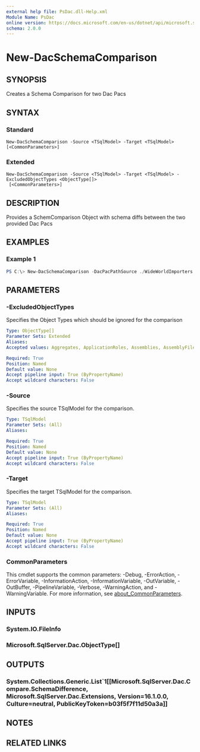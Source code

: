 ```yaml
---
external help file: PsDac.dll-Help.xml
Module Name: PsDac
online version: https://docs.microsoft.com/en-us/dotnet/api/microsoft.sqlserver.dac.dacpackage
schema: 2.0.0
---
```


# New-DacSchemaComparison

## SYNOPSIS
Creates a Schema Comparison for two Dac Pacs

## SYNTAX

### Standard
```
New-DacSchemaComparison -Source <TSqlModel> -Target <TSqlModel> [<CommonParameters>]
```

### Extended
```
New-DacSchemaComparison -Source <TSqlModel> -Target <TSqlModel> -ExcludedObjectTypes <ObjectType[]>
 [<CommonParameters>]
```

## DESCRIPTION
Provides a SchemComparison Object with schema diffs between the two provided Dac Pacs

## EXAMPLES

### Example 1
```powershell
PS C:\> New-DacSchemaComparison -DacPacPathSource ./WideWorldImporters.dacpac -DacPacPathTarget ./WideWorldImporters.dacpac
```

## PARAMETERS

### -ExcludedObjectTypes
Specifies the Object Types which should be ignored for the comparison

```yaml
Type: ObjectType[]
Parameter Sets: Extended
Aliases:
Accepted values: Aggregates, ApplicationRoles, Assemblies, AssemblyFiles, AsymmetricKeys, BrokerPriorities, Certificates, ColumnEncryptionKeys, ColumnMasterKeys, Contracts, DatabaseOptions, DatabaseRoles, DatabaseTriggers, Defaults, ExtendedProperties, ExternalDataSources, ExternalFileFormats, ExternalTables, Filegroups, Files, FileTables, FullTextCatalogs, FullTextStoplists, MessageTypes, PartitionFunctions, PartitionSchemes, Permissions, Queues, RemoteServiceBindings, RoleMembership, Rules, ScalarValuedFunctions, SearchPropertyLists, SecurityPolicies, Sequences, Services, Signatures, StoredProcedures, SymmetricKeys, Synonyms, Tables, TableValuedFunctions, UserDefinedDataTypes, UserDefinedTableTypes, ClrUserDefinedTypes, Users, Views, XmlSchemaCollections, Audits, Credentials, CryptographicProviders, DatabaseAuditSpecifications, DatabaseEncryptionKeys, DatabaseScopedCredentials, Endpoints, ErrorMessages, EventNotifications, EventSessions, LinkedServerLogins, LinkedServers, Logins, MasterKeys, Routes, ServerAuditSpecifications, ServerRoleMembership, ServerRoles, ServerTriggers, ExternalStreams, ExternalStreamingJobs, DatabaseWorkloadGroups, WorkloadClassifiers, ExternalLibraries, ExternalLanguages

Required: True
Position: Named
Default value: None
Accept pipeline input: True (ByPropertyName)
Accept wildcard characters: False
```

### -Source
Specifies the source TSqlModel for the comparison.

```yaml
Type: TSqlModel
Parameter Sets: (All)
Aliases:

Required: True
Position: Named
Default value: None
Accept pipeline input: True (ByPropertyName)
Accept wildcard characters: False
```

### -Target
Specifies the target TSqlModel for the comparison.

```yaml
Type: TSqlModel
Parameter Sets: (All)
Aliases:

Required: True
Position: Named
Default value: None
Accept pipeline input: True (ByPropertyName)
Accept wildcard characters: False
```

### CommonParameters
This cmdlet supports the common parameters: -Debug, -ErrorAction, -ErrorVariable, -InformationAction, -InformationVariable, -OutVariable, -OutBuffer, -PipelineVariable, -Verbose, -WarningAction, and -WarningVariable. For more information, see [about_CommonParameters](http://go.microsoft.com/fwlink/?LinkID=113216).

## INPUTS

### System.IO.FileInfo

### Microsoft.SqlServer.Dac.ObjectType[]

## OUTPUTS

### System.Collections.Generic.List`1[[Microsoft.SqlServer.Dac.Compare.SchemaDifference, Microsoft.SqlServer.Dac.Extensions, Version=16.1.0.0, Culture=neutral, PublicKeyToken=b03f5f7f11d50a3a]]

## NOTES

## RELATED LINKS

